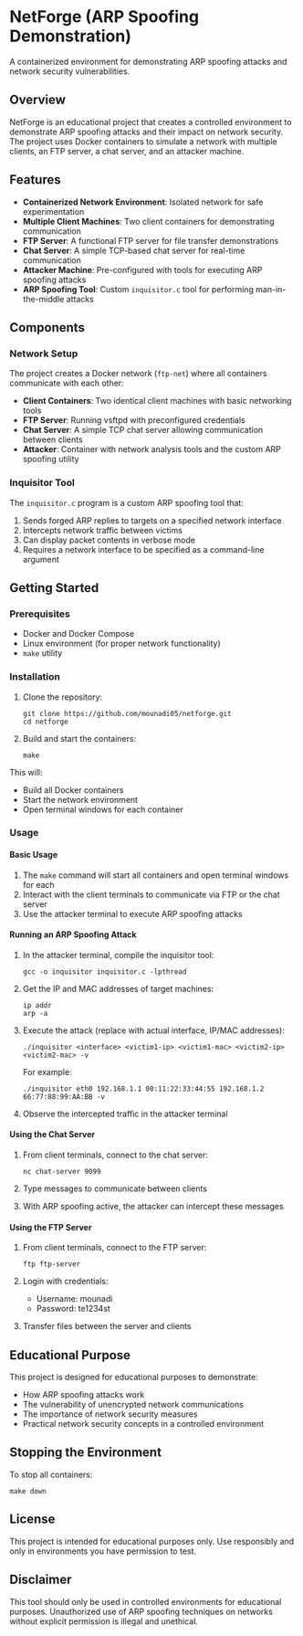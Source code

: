 # NetForge (ARP Spoofing Demonstration)

A containerized environment for demonstrating ARP spoofing attacks and network security vulnerabilities.

## Overview

NetForge is an educational project that creates a controlled environment to demonstrate ARP spoofing attacks and their impact on network security. The project uses Docker containers to simulate a network with multiple clients, an FTP server, a chat server, and an attacker machine.

## Features

- **Containerized Network Environment**: Isolated network for safe experimentation
- **Multiple Client Machines**: Two client containers for demonstrating communication
- **FTP Server**: A functional FTP server for file transfer demonstrations
- **Chat Server**: A simple TCP-based chat server for real-time communication
- **Attacker Machine**: Pre-configured with tools for executing ARP spoofing attacks
- **ARP Spoofing Tool**: Custom `inquisitor.c` tool for performing man-in-the-middle attacks

## Components

### Network Setup

The project creates a Docker network (`ftp-net`) where all containers communicate with each other:

- **Client Containers**: Two identical client machines with basic networking tools
- **FTP Server**: Running vsftpd with preconfigured credentials
- **Chat Server**: A simple TCP chat server allowing communication between clients
- **Attacker**: Container with network analysis tools and the custom ARP spoofing utility

### Inquisitor Tool

The `inquisitor.c` program is a custom ARP spoofing tool that:

1. Sends forged ARP replies to targets on a specified network interface
2. Intercepts network traffic between victims
3. Can display packet contents in verbose mode
4. Requires a network interface to be specified as a command-line argument

## Getting Started

### Prerequisites

- Docker and Docker Compose
- Linux environment (for proper network functionality)
- `make` utility

### Installation

1. Clone the repository:
   ```
   git clone https://github.com/mounadi05/netforge.git
   cd netforge
   ```

2. Build and start the containers:
   ```
   make
   ```

This will:
- Build all Docker containers
- Start the network environment
- Open terminal windows for each container

### Usage

#### Basic Usage

1. The `make` command will start all containers and open terminal windows for each
2. Interact with the client terminals to communicate via FTP or the chat server
3. Use the attacker terminal to execute ARP spoofing attacks

#### Running an ARP Spoofing Attack

1. In the attacker terminal, compile the inquisitor tool:
   ```
   gcc -o inquisitor inquisitor.c -lpthread
   ```

2. Get the IP and MAC addresses of target machines:
   ```
   ip addr
   arp -a
   ```

3. Execute the attack (replace with actual interface, IP/MAC addresses):
   ```
   ./inquisitor <interface> <victim1-ip> <victim1-mac> <victim2-ip> <victim2-mac> -v
   ```
   For example:
   ```
   ./inquisitor eth0 192.168.1.1 00:11:22:33:44:55 192.168.1.2 66:77:88:99:AA:BB -v
   ```

4. Observe the intercepted traffic in the attacker terminal

#### Using the Chat Server

1. From client terminals, connect to the chat server:
   ```
   nc chat-server 9099
   ```

2. Type messages to communicate between clients
3. With ARP spoofing active, the attacker can intercept these messages

#### Using the FTP Server

1. From client terminals, connect to the FTP server:
   ```
   ftp ftp-server
   ```

2. Login with credentials:
   - Username: mounadi
   - Password: te1234st

3. Transfer files between the server and clients

## Educational Purpose

This project is designed for educational purposes to demonstrate:

- How ARP spoofing attacks work
- The vulnerability of unencrypted network communications
- The importance of network security measures
- Practical network security concepts in a controlled environment

## Stopping the Environment

To stop all containers:
```
make down
```

## License

This project is intended for educational purposes only. Use responsibly and only in environments you have permission to test.

## Disclaimer

This tool should only be used in controlled environments for educational purposes. Unauthorized use of ARP spoofing techniques on networks without explicit permission is illegal and unethical.
